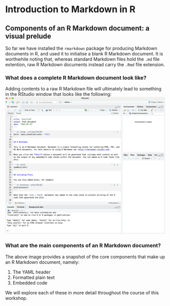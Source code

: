 # Introduction to Markdown in R

## Components of an R Markdown document: a visual prelude
So far we have installed the `rmarkdown` package for producing Markdown documents in R, and used it to initialise a blank R Markdown document. It is worthwhile noting that, whereas standard Markdown files hold the `.md` file extention, raw R Markdown documents instead carry the `.Rmd` file extension. 

### What does a complete R Markdown document look like?
Adding contents to a raw R Markdown file will ultimately lead to something in the RStudio window that looks like the following:
![Completed RMarkdown view](Embedded_Display_Items/Completed_RMarkdown_View.png)

### What are the main components of an R Markdown document?
The above image provides a snapshot of the core components that make up an R Markdown document, namely:

1. The YAML header
2. Formatted plain text
3. Embedded code

We will explore each of these in more detail throughout the course of this workshop.
